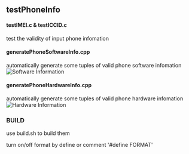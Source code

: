 ## testPhoneInfo

#### testIMEI.c & testICCID.c
test the validity of input phone infomation

#### generatePhoneSoftwareInfo.cpp
automatically generate some tuples of valid phone software infomation
![Software Information](github.com/KurumiSerori/testPhoneInfo/raw/master/soft.png)

#### generatePhoneHardwareInfo.cpp
automatically generate some tuples of valid phone hardware infomation
![Hardware Information](github.com/KurumiSerori/testPhoneInfo/raw/master/hard.png)

### BUILD

use build.sh to build them

turn on/off format by define or comment '#define FORMAT'
